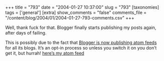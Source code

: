 +++
title = "793"
date = "2004-01-27 10:37:00"
slug = "793"
[taxonomies]
tags = ['general']
[extra]
show_comments = "false"
comments_file = "/content/blog/2004/01/2004-01-27-793-comments.csv"
+++

Well, thank fuck for that. Blogger finally starts publishing my posts again, after days of failing.

This is possibly due to the fact that [Blogger is now publishing atom feeds](http://help.blogger.com/bin/answer.py?answer=697) for all its blogs. It’s an opt-in process so unless you switch it on you don’t get it, but hurrah! [here’s my atom feed](http://pipthepixie.tripod.com/atom.xml)
